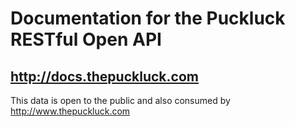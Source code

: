 # Documentation for the Puckluck RESTful Open API

## http://docs.thepuckluck.com

This data is open to the public and also consumed by http://www.thepuckluck.com
